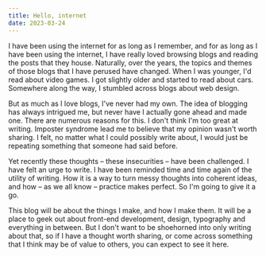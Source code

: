 ```yaml
---
title: Hello, internet
date: 2023-03-24
---
```


I have been using the internet for as long as I remember, and for as long as I
have been using the internet, I have really loved browsing blogs and reading the
posts that they house. Naturally, over the years, the topics and themes of those
blogs that I have perused have changed. When I was younger, I'd read about video
games. I got slightly older and started to read about cars. Somewhere along the
way, I stumbled across blogs about web design.

But as much as I love blogs, I've never had my own. The idea of blogging has
always intrigued me, but never have I actually gone ahead and made one. There
are numerous reasons for this. I don't think I'm too great at writing. Imposter
syndrome lead me to believe that my opinion wasn't worth sharing. I felt, no
matter what I could possibly write about, I would just be repeating something
that someone had said before.

Yet recently these thoughts – these insecurities – have been challenged. I have
felt an urge to write. I have been reminded time and time again of the utility
of writing. How it is a way to turn messy thoughts into coherent ideas, and how
– as we all know – practice makes perfect. So I'm going to give it a go.

This blog will be about the things I make, and how I make them. It will be a
place to geek out about front-end development, design, typography and everything
in between. But I don't want to be shoehorned into only writing about that, so
if I have a thought worth sharing, or come across something that I think may be
of value to others, you can expect to see it here.
